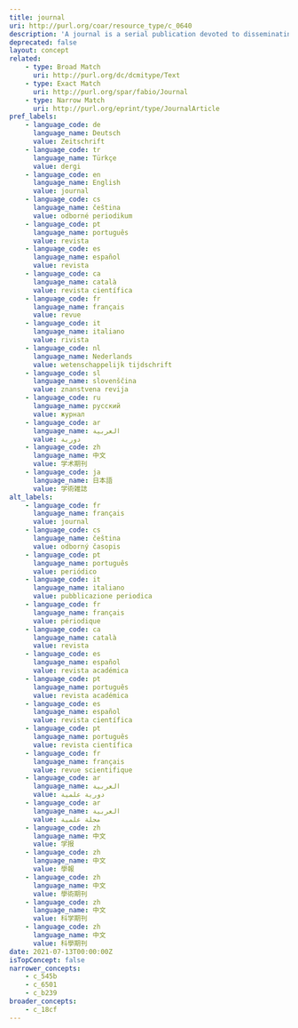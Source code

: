 ```yaml
---
title: journal
uri: http://purl.org/coar/resource_type/c_0640
description: 'A journal is a serial publication devoted to disseminating original research and current developments on a subject. (Adapted from ODLIS) [Source: http://dspacecris.eurocris.org/cris/classcerif/classcerif00422]'
deprecated: false
layout: concept
related:
    - type: Broad Match
      uri: http://purl.org/dc/dcmitype/Text
    - type: Exact Match
      uri: http://purl.org/spar/fabio/Journal
    - type: Narrow Match
      uri: http://purl.org/eprint/type/JournalArticle
pref_labels:
    - language_code: de
      language_name: Deutsch
      value: Zeitschrift
    - language_code: tr
      language_name: Türkçe
      value: dergi
    - language_code: en
      language_name: English
      value: journal
    - language_code: cs
      language_name: čeština
      value: odborné periodikum
    - language_code: pt
      language_name: português
      value: revista
    - language_code: es
      language_name: español
      value: revista
    - language_code: ca
      language_name: català
      value: revista científica
    - language_code: fr
      language_name: français
      value: revue
    - language_code: it
      language_name: italiano
      value: rivista
    - language_code: nl
      language_name: Nederlands
      value: wetenschappelijk tijdschrift
    - language_code: sl
      language_name: slovenščina
      value: znanstvena revija
    - language_code: ru
      language_name: русский
      value: журнал
    - language_code: ar
      language_name: العربية
      value: دورية
    - language_code: zh
      language_name: 中文
      value: 学术期刊
    - language_code: ja
      language_name: 日本語
      value: 学術雑誌
alt_labels:
    - language_code: fr
      language_name: français
      value: journal
    - language_code: cs
      language_name: čeština
      value: odborný časopis
    - language_code: pt
      language_name: português
      value: periódico
    - language_code: it
      language_name: italiano
      value: pubblicazione periodica
    - language_code: fr
      language_name: français
      value: périodique
    - language_code: ca
      language_name: català
      value: revista
    - language_code: es
      language_name: español
      value: revista académica
    - language_code: pt
      language_name: português
      value: revista académica
    - language_code: es
      language_name: español
      value: revista científica
    - language_code: pt
      language_name: português
      value: revista científica
    - language_code: fr
      language_name: français
      value: revue scientifique
    - language_code: ar
      language_name: العربية
      value: دورية علمية
    - language_code: ar
      language_name: العربية
      value: مجلة علمية
    - language_code: zh
      language_name: 中文
      value: 学报
    - language_code: zh
      language_name: 中文
      value: 學報
    - language_code: zh
      language_name: 中文
      value: 學術期刊
    - language_code: zh
      language_name: 中文
      value: 科学期刊
    - language_code: zh
      language_name: 中文
      value: 科學期刊
date: 2021-07-13T00:00:00Z
isTopConcept: false
narrower_concepts:
    - c_545b
    - c_6501
    - c_b239
broader_concepts:
    - c_18cf
---
```


